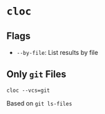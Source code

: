 # `cloc`

## Flags

- `--by-file`: List results by file

## Only `git` Files

	cloc --vcs=git

Based on `git ls-files`
